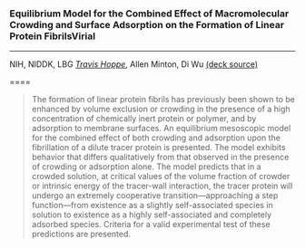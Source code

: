 ### Equilibrium Model for the Combined Effect of Macromolecular Crowding and Surface Adsorption on the Formation of Linear Protein FibrilsVirial

----------

NIH, NIDDK, LBG
*[Travis Hoppe](http://thoppe.github.io/)*, Allen Minton, Di Wu
[(deck source)](https://github.com/thoppe/research_pres_macrocharge)

====

> The formation of linear protein fibrils has previously been shown to be enhanced by volume exclusion or crowding in the presence of a high concentration of chemically inert protein or polymer, and by adsorption to membrane surfaces. An equilibrium mesoscopic model for the combined effect of both crowding and adsorption upon the fibrillation of a dilute tracer protein is presented. The model exhibits behavior that differs qualitatively from that observed in the presence of crowding or adsorption alone. The model predicts that in a crowded solution, at critical values of the volume fraction of crowder or intrinsic energy of the tracer-wall interaction, the tracer protein will undergo an extremely cooperative transition—approaching a step function—from existence as a slightly self-associated species in solution to existence as a highly self-associated and completely adsorbed species. Criteria for a valid experimental test of these predictions are presented.
